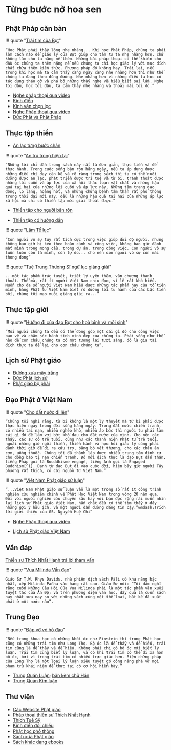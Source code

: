 # Từng bước nở hoa sen

## Phật Pháp căn bản

!!! quote "[Trái tim của Bụt](https://langmai.org/tang-kinh-cac/vien-sach/giang-kinh/trai-tim-cua-but/)"

    “Học Phật phải thấy lòng nhẹ nhàng... Khi học Phật Pháp, chúng ta phải làm cách nào để giáo lý của Bụt giúp cho tâm tư ta nhẹ nhàng hơn, chứ không làm cho ta nặng nề thêm. Những bài pháp thoại có thể khiến cho đầu óc chúng ta thêm nặng nề nếu chúng ta chỉ học giáo lý với mục đích chất chứa thêm kiến thức. Phương pháp đó không hay. Trái lại, nếu trong khi học mà ta cảm thấy càng ngày càng nhẹ nhàng hơn thì như thế chúng ta đang theo đúng đường. Nhẹ nhàng hơn vì những điều ta học có tác dụng tháo gỡ và phá bỏ những thấy nghe và hiểu biết sai lầm. Nghe tới đâu, học tới đâu, ta cảm thấy nhẹ nhàng và thoải mái tới đó.”

- [Nghe pháp thoại qua video](https://www.youtube.com/watch?v=_f_X9Jg5HCE&list=PLMG8i-w8rYWnLFnsnEkmx4pbhRdd5BK1O)
- [Kinh điển](https://www.rongmotamhon.net/kinh-bac-truyen_hien-thi_none_welcome.html)
- [Kinh văn chọn lọc](https://langmai.org/tang-kinh-cac/kinh-van/)
- [Nghe Pháp thoại qua video](https://langmai.org/thien-duong/nghe-phap-thoai/nghe-phap-thoai-hinh-mp4/ts-thich-nhat-hanh/phap-thoai-bo/cong-phu-no-doa-sen-ngan-canh/)
- [Đức Phật và Phật Pháp](https://thuvienhoasen.org/p21a3842/duc-phat-va-phat-phap)

## Thực tập thiền

- [An lạc từng bước chân](https://langmai.org/tang-kinh-cac/vien-sach/thien-tap/an-lac-tung-buoc-chan/phan-iii-an-lac-tung-buoc-chan/)

!!! quote "[An trú trong hiện tại](https://langmai.org/tang-kinh-cac/vien-sach/thien-tap/an-tru-trong-hien-tai/thien-hanh/)"

    “Những lời chỉ dẫn trong sách này rất là đơn giản, thực tiễn và để thực hành. Trong cuộc sống bận rộn hằng ngày, nếu ta áp dụng được những điều chỉ dạy cặn kẽ và rõ ràng trong sách thì ta có thể nuôi dưỡng được an lạc, phát triển được trí tuệ và từ bi, tránh thoát được những lôi cuốn và áp lực của xã hội thác loạn vật chất và những hậu quả tai hại của những lôi cuốn và áp lực này. Những tâm trạng dao động, lo lắng, hoảng hốt, và những chứng bệnh tâm thần rất phổ thông trong thời đại mới này, đều là những hậu quả tai hại của những áp lực xã hội mà chỉ có thiền tập mới giải thoát được.”

- [Thiền tập cho người bận rộn](https://langmai.org/thien-duong/thien-tap-cho-nguoi-ban-ron/)

- [Thiền tập có hướng dẫn](https://langmai.org/thien-duong/sen-bup-tung-canh-he/thien-tap-co-huong-dan/)

!!! quote "[Lâm Tế lục](https://langmai.org/tang-kinh-cac/vien-sach/giang-kinh/nguoi-vo-su/)"

    “Con người vô sự tuy rất tích cực trong việc giúp đời độ người, nhưng không bao giờ bị kéo theo hoàn cảnh và công việc, không bao giờ đánh mất mình trong mong cầu, trong dự án, trong công việc. Con người vô sự luôn luôn còn là mình, còn tự do... cho nên con người vô sự còn mãi thong dong”

!!! quote "[Tuệ Trung Thượng Sĩ ngữ lục giảng giải](https://thuvienhoasen.org/a22104/tue-trung-thuong-si-ngu-luc-dich-giai)"

    ...một tác phẩm trác tuyệt, triết lý uyên thâm, văn chương thanh thoát. Thế mà, rất ít người Việt Nam chịu đọc, vì lẽ rất khó hiểu. Muốn cho đa số người Việt Nam hiểu được những tác phẩm hay của tổ tiên mình, hàng Phật tử Việt Nam biết rõ đường lối tu hành của các bậc tiền bối, chúng tôi mạo muội giảng giải ra...”

## Thực tập giới

!!! quote "[Hướng đi của đạo Bụt cho hoà bình và môi sinh](https://langmai.org/tang-kinh-cac/vien-sach/thien-tap/huong-di-cua-dao-phat-cho-hoa-binh-va-moi-sinh/)"

    “Mỗi người chúng ta đều có thể đóng góp một cái gì đó cho công việc bảo vệ và chăm sóc hành tinh xinh đẹp của chúng ta. Phải sống như thế nào để con cháu chúng ta có một tương lai tươi sáng, đó là gia tài đích thực ta để lại cho con cháu chúng ta”.

## Lịch sử Phật giáo

- [Đường xưa mây trắng](https://langmai.org/tang-kinh-cac/vien-sach/thien-tap/duong-xua-may-trang/)
- [Đức Phật lịch sử](https://thuvienhoasen.org/p53a8111/duc-phat-lich-su)
- [Phật giáo bộ phái](https://langmai.org/tang-kinh-cac/vien-sach/giang-kinh/nhung-con-duong-dua-ve-nui-thuu/chuong-1-dong-chay/)

## Đạo Phật ở Việt Nam

!!! quote "[Cho đất nước đi lên](https://langmai.org/tang-kinh-cac/vien-sach/giang-kinh/cho-dat-nuoc-di-len/phat-giao-viet-nam-ngay-nay-qua-cai-nhin-tuong-tuc-ngay-18.01.2005/)"

    “Chúng tôi nghĩ rằng, từ bi không là một lý thuyết mà từ bi phải được thực hiện ngay trong đời sống hàng ngày. Trong đất nước chiến tranh, có nhiều tai nạn, nhiều nghèo khổ, nhiều áp bức thì người tu phải làm cái gì đó để làm vơi bớt khổ đau cho đất nước của mình. Cho nên các thầy, các sư cô trẻ tuổi, cũng như các thanh niên Phật tử trẻ tuổi, ngoài những giờ ngồi thiền, thiền hành và học hỏi giáo lý cũng phải dành thời giờ để đi ra cứu trợ, băng bó vết thương, cho các cháu ăn cơm, uống thuốc. Chúng tôi đã thành lập được nhiều trung tâm định cư cho đồng bào tị nạn chiến tranh. Đó mới đích thực là đạo Bụt dấn thân, tiếng Pháp gọi là Bouddhisme engagé, tiếng Anh gọi là Engaged Buddhism[^1]. Danh từ đạo Bụt đi vào cuộc đời, hiện bây giờ người Tây phương rất thích, có cội nguồn từ Việt Nam.”

[^1]:

    Engaged Buddhism: xuất hiện lần đầu trong quyển Vietnam: Lotus in a Sea of Fire, bản tiếng Anh của Hoa Sen trong biển lửa

!!! quote "[Việt Nam Phật giáo sử luận](https://thuvienhoasen.org/p49a34061/viet-nam-phat-giao-su-luan-tron-bo)"

    “...Việt Nam Phật giáo sử luận vẫn là một trong số rất ít công trình nghiên cứu nghiêm chỉnh về Phật Học Việt Nam trong vòng 20 năm qua. Ðối với người nghiên cứu chuyên sâu hay với bạn đọc rộng rãi muốn nhìn lại lịch sử Phật giáo Việt Nam, hẳn chắc đều có thể tìm thấy ở đây những gợi ý hữu ích, và một người dẫn đường đáng tin cậy.”&mdash;Trích lời giới thiệu của GS. Nguyễn Huệ Chi”

- [Nghe Pháp thoại qua video](https://www.youtube.com/watch?v=hPRF4HB8XoI&list=PLMG8i-w8rYWncQgO8eHEpY19FgFiKJ18a)

- [Lịch sử Phật giáo Việt Nam](https://thuvienhoasen.org/p58a10641/lich-su-phat-giao-viet-nam-tien-si-le-manh-that) 


## Vấn đáp

[Thiền sư Thích Nhất Hạnh trả lời tham vấn](https://langmai.org/tham-van-duong/van-dap-voi-ts-thich-nhat-hanh/lam-sao-de-thiet-lap-lai-duc-tin-trong-cuoc-song/)

!!! quote "[Vua Milinda Vấn đạo](https://hoavouu.com/p16a6596/vua-milinda-van-dao)"

    Giáo Sư T.W. Rhys Davids, nhà phiên dịch sách Pāli có khả năng bậc nhất, xếp Milinda Pañha vào hạng rất cao. Giáo Sư nói: “Tôi dám nghĩ rằng cuốn Những Câu Hỏi Của Vua Milinda phải là một tác phẩm văn xuôi tuyệt tác của Ấn Độ; và trên phương diện văn học, đây quả là cuốn sách hay nhất xưa nay so với những sách cùng một thể loại, bất kể đã xuất phát ở một nước nào”.

## Trung Đạo

!!! quote "[Đập vỡ vỏ hồ đào](https://langmai.org/tang-kinh-cac/vien-sach/giang-kinh/dap-vo-vo-ho-dao/)"

    “Nếu trong khoa học có những khối óc như Einstein thì trong Phật học cũng có những trái tim như Long Thọ. Bộ óc là để thấy và để hiểu, trái tim cũng là để thấy và để hiểu. Không phải chỉ có bộ óc mới biết lý luận. Trái tim cũng biết lý luận, và có khi trái tim có thể đi xa hơn bộ óc, bởi vì trong trái tim có nhiều trực giác hơn. Biện chứng pháp của Long Thọ là một loại lý luận siêu tuyệt có công năng phá vỡ mọi phạm trù khái niệm để thực tại có cơ hội hiển bày.”

- [Trung Quán Luận](https://thuvienhoasen.org/a15695/trung-luan-madhyamaka-sastra); [bản kèm chữ Hán](https://thuvienhoasen.org/p19a3296/muc-luc)
- [Trung Quán Kim luận](https://thuvienhoasen.org/p19a2888/loi-gioi-thieu)

## Thư viện

- [Các Website Phật giáo](https://www.rongmotamhon.net/xem-sach_cac-trang-phat-giao_va-van-hoa_website-phat-giao.html)
- [Pháp thoại thiền sư Thích Nhất Hạnh](https://langmai.org/thien-duong/nghe-phap-thoai/nghe-phap-thoai-hinh-mp4/ts-thich-nhat-hanh/phap-thoai-bo/)
- [Thích Tuệ Sỹ](https://tuesy.net/)
- [Kinh điển đối chiếu](https://suttacentral.net/pitaka/sutta?lang=vi)
- [Phật học phổ thông](https://thuvienhoasen.org/p43a40137/phat-hoc-pho-thong-tron-bo-3-tap-hoa-thuong-thich-thien-hoa-sach-ebook-pdf-)
- [Sách xưa Phật giáo](https://thuvienhoasen.org/a37877/thu-vien-luu-tru-sach-xua-phat-giao)
- [Sách khác dạng ebooks](https://dotchuoinon.com/ebooks/)
<!-- - [Thích Trí Tịnh toàn tập](https://thuvienhoasen.org/p43a19043/5/tri-tinh-toan-tap) -->
